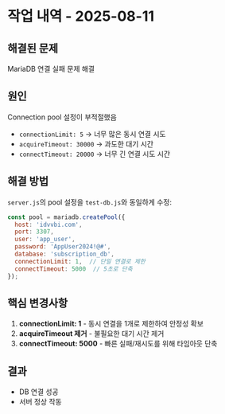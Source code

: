 # 작업 내역 - 2025-08-11

## 해결된 문제
MariaDB 연결 실패 문제 해결

## 원인
Connection pool 설정이 부적절했음
- `connectionLimit: 5` → 너무 많은 동시 연결 시도
- `acquireTimeout: 30000` → 과도한 대기 시간
- `connectTimeout: 20000` → 너무 긴 연결 시도 시간

## 해결 방법
`server.js`의 pool 설정을 `test-db.js`와 동일하게 수정:
```javascript
const pool = mariadb.createPool({
  host: 'idvvbi.com',
  port: 3307,
  user: 'app_user',
  password: 'AppUser2024!@#',
  database: 'subscription_db',
  connectionLimit: 1,  // 단일 연결로 제한
  connectTimeout: 5000  // 5초로 단축
});
```

## 핵심 변경사항
1. **connectionLimit: 1** - 동시 연결을 1개로 제한하여 안정성 확보
2. **acquireTimeout 제거** - 불필요한 대기 시간 제거
3. **connectTimeout: 5000** - 빠른 실패/재시도를 위해 타임아웃 단축

## 결과
- DB 연결 성공
- 서버 정상 작동